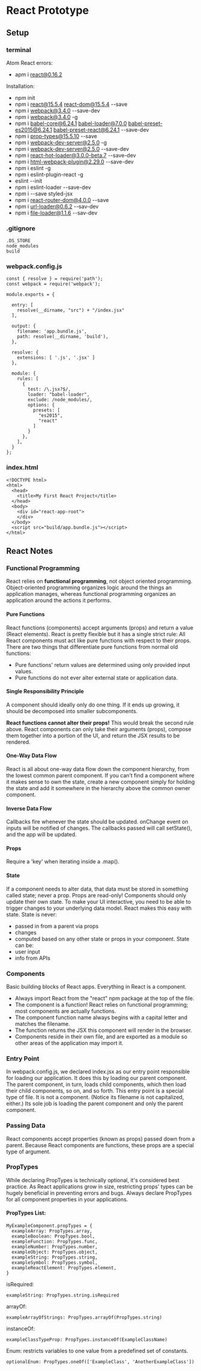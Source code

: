 # React Prototype
## Setup
### terminal
Atom React errors:
* apm i react@0.16.2

Installation:
* npm init  
* npm i react@15.5.4 react-dom@15.5.4 --save  
* npm i webpack@3.4.0 --save-dev  
* npm i webpack@3.4.0 -g  
* npm i babel-core@6.24.1 babel-loader@7.0.0 babel-preset-es2015@6.24.1 babel-preset-react@6.24.1 --save-dev
* npm i prop-types@15.5.10 --save
* npm i webpack-dev-server@2.5.0 -g
* npm i webpack-dev-server@2.5.0 --save-dev
* npm i react-hot-loader@3.0.0-beta.7 --save-dev
* npm i html-webpack-plugin@2.29.0 --save-dev
* npm i eslint -g
* npm i eslint-plugin-react -g
* eslint --init
* npm i eslint-loader --save-dev
* npm i --save styled-jsx
* npm i react-router-dom@4.0.0 --save
* npm i url-loader@0.6.2 --sav-dev
* npm i file-loader@1.1.6 --sav-dev

### .gitignore
```
.DS_STORE  
node_modules  
build
```

### webpack.config.js
```
const { resolve } = require('path');
const webpack = require('webpack');

module.exports = {

  entry: [
    resolve(__dirname, "src") + "/index.jsx"
  ],

  output: {
    filename: 'app.bundle.js',
    path: resolve(__dirname, 'build'),
  },

  resolve: {
    extensions: [ '.js', '.jsx' ]
  },

  module: {
    rules: [
      {
        test: /\.jsx?$/,
        loader: "babel-loader",
        exclude: /node_modules/,
        options: {
          presets: [
            "es2015",
            "react"
          ]
        }
      },
    ],
  }
};
```
### index.html
```
<!DOCTYPE html>
<html>
  <head>
    <title>My First React Project</title>
  </head>
  <body>
    <div id="react-app-root">
    </div>
  </body>
  <script src="build/app.bundle.js"></script>
</html>
```
## React Notes
### Functional Programming
React relies on __functional programming__, not object oriented programming.
Object-oriented programming organizes logic around the things an application manages, whereas functional programming organizes an application around the actions it performs.

#### Pure Functions
React functions (components) accept arguments (props) and return a value (React elements). React is pretty flexible but it has a single strict rule: All React components must act like pure functions with respect to their props. There are two things that differentiate pure functions from normal old functions:
* Pure functions' return values are determined using only provided input values.
* Pure functions do not ever alter external state or application data.

#### Single Responsibility Principle
A component should ideally only do one thing. If it ends up growing, it should be decomposed into smaller subcomponents.

__React functions cannot alter their props!__ This would break the second rule above. React components can only take their arguments (props), compose them together into a portion of the UI, and return the JSX results to be rendered.

#### One-Way Data Flow
React is all about one-way data flow down the component hierarchy, from the lowest common parent component. If you can’t find a component where it makes sense to own the state, create a new component simply for holding the state and add it somewhere in the hierarchy above the common owner component.

#### Inverse Data Flow
Callbacks fire whenever the state should be updated. onChange event on inputs will be notified of changes. The callbacks passed will call setState(), and the app will be updated.

#### Props
Require a 'key' when iterating inside a .map().

#### State
If a component needs to alter data, that data must be stored in something called state; never a prop. Props are read-only! Components should only update their own state. To make your UI interactive, you need to be able to trigger changes to your underlying data model. React makes this easy with state.
State is never:
* passed in from a parent via props
* changes
* computed based on any other state or props in your component.
State can be:
* user input
* info from APIs


### Components
Basic building blocks of React apps. Everything in React is a component.
* Always import React from the "react" npm package at the top of the file.
* The component is a function! React relies on functional programming; most components are actually functions.
* The component function name always begins with a capital letter and matches the filename.
* The function returns the JSX this component will render in the browser.
* Components reside in their own file, and are exported as a module so other areas of the application may import it.

### Entry Point
In webpack.config.js, we declared index.jsx as our entry point responsible for loading our application. It does this by loading our parent component. The parent component, in turn, loads child components, which then load their child components, so on, and so forth. This entry point is a special type of file. It is not a component. (Notice its filename is not capitalized, either.) Its sole job is loading the parent component and only the parent component.

### Passing Data
React components accept properties (known as props) passed down from a parent. Because React components are functions, these props are a special type of argument.

### PropTypes
While declaring PropTypes is technically optional, it's considered best practice. As React applications grow in size, restricting props' types can be hugely beneficial in preventing errors and bugs. Always declare PropTypes for all component properties in your applications.

#### PropTypes List:
```
MyExampleComponent.propTypes = {
  exampleArray: PropTypes.array,
  exampleBoolean: PropTypes.bool,
  exampleFunction: PropTypes.func,
  exampleNumber: PropTypes.number,
  exampleObject: PropTypes.object,
  exampleString: PropTypes.string,
  exampleSymbol: PropTypes.symbol,
  exampleReactElement: PropTypes.element,
}
```
isRequired:
```
exampleString: PropTypes.string.isRequired
```
arrayOf:
```
exampleArrayOfStrings: PropTypes.arrayOf(PropTypes.string)
```
instanceOf:
```
exampleClassTypeProp: PropTypes.instanceOf(ExampleClassName)
```
Enum: restricts variables to one value from a predefined set of constants.
```
optionalEnum: PropTypes.oneOf(['ExampleClass', 'AnotherExampleClass'])
```
